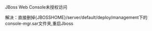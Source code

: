 JBoss Web Console未授权访问

解决：直接删掉{JBOSSHOME}/server/default/deploy/management下的console-mgr.sar文件夹,重启Jboss